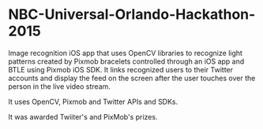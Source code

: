 # NBC-Universal-Orlando-Hackathon-2015

Image recognition iOS app that uses OpenCV libraries to recognize light patterns created by Pixmob bracelets controlled through
an iOS app and BTLE using Pixmob iOS SDK. It links recognized users to their Twitter accounts and display the feed on the screen
after the user touches over the person in the live video stream.

It uses OpenCV, Pixmob and Twitter APIs and SDKs.

It was awarded Twiiter's and PixMob's prizes.

